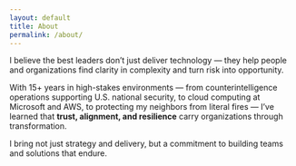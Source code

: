 ```yaml
---
layout: default
title: About
permalink: /about/
---
```


I believe the best leaders don’t just deliver technology — they help people and organizations find clarity in complexity and turn risk into opportunity.

With 15+ years in high-stakes environments — from counterintelligence operations supporting U.S. national security, to cloud computing at Microsoft and AWS, to protecting my neighbors from literal fires — I’ve learned that **trust, alignment, and resilience** carry organizations through transformation.

I bring not just strategy and delivery, but a commitment to building teams and solutions that endure.

